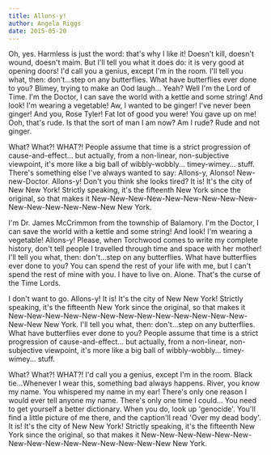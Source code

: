 ```yaml
---
title: Allons-y!
author: Angela Riggs
date: 2015-05-20
---
```


Oh, yes. Harmless is just the word: that's why I like it! Doesn't kill, doesn't wound, doesn't maim. But I'll tell you what it does do: it is very good at opening doors! I'd call you a genius, except I'm in the room. I'll tell you what, then: don't...step on any butterflies. What have butterflies ever done to you? Blimey, trying to make an Ood laugh... Yeah? Well I'm the Lord of Time. I'm the Doctor, I can save the world with a kettle and some string! And look! I'm wearing a vegetable! Aw, I wanted to be ginger! I've never been ginger! And you, Rose Tyler! Fat lot of good you were! You gave up on me! Ooh, that's rude. Is that the sort of man I am now? Am I rude? Rude and not ginger.  

What? What?! WHAT?! People assume that time is a strict progression of cause-and-effect... but actually, from a non-linear, non-subjective viewpoint, it's more like a big ball of wibbly-wobbly... timey-wimey... stuff. There's something else I've always wanted to say: Allons-y, Alonso! New-new-Doctor. Allons-y! Don't you think she looks tired? It is! It's the city of New New York! Strictly speaking, it's the fifteenth New York since the original, so that makes it New-New-New-New-New-New-New-New-New-New-New-New-New-New-New New York.  


I'm Dr. James McCrimmon from the township of Balamory. I'm the Doctor, I can save the world with a kettle and some string! And look! I'm wearing a vegetable! Allons-y! Please, when Torchwood comes to write my complete history, don't tell people I travelled through time and space with her mother! I'll tell you what, then: don't...step on any butterflies. What have butterflies ever done to you? You can spend the rest of your life with me, but I can't spend the rest of mine with you. I have to live on. Alone. That's the curse of the Time Lords.  


I don't want to go. Allons-y! It is! It's the city of New New York! Strictly speaking, it's the fifteenth New York since the original, so that makes it New-New-New-New-New-New-New-New-New-New-New-New-New-New-New New York. I'll tell you what, then: don't...step on any butterflies. What have butterflies ever done to you? People assume that time is a strict progression of cause-and-effect... but actually, from a non-linear, non-subjective viewpoint, it's more like a big ball of wibbly-wobbly... timey-wimey... stuff.  

What? What?! WHAT?! I'd call you a genius, except I'm in the room. Black tie...Whenever I wear this, something bad always happens. River, you know my name. You whispered my name in my ear! There's only one reason I would ever tell anyone my name. There's only one time I could... You need to get yourself a better dictionary. When you do, look up 'genocide'. You'll find a little picture of me there, and the caption'll read 'Over my dead body'. It is! It's the city of New New York! Strictly speaking, it's the fifteenth New York since the original, so that makes it New-New-New-New-New-New-New-New-New-New-New-New-New-New-New New York.